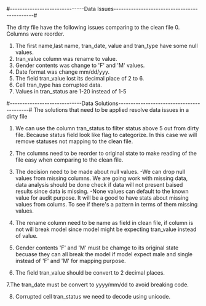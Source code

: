 #------------------------------Data Issues---------------------------------------------#

The dirty file have the following issues comparing to the clean file
0. Columns were reorder.
1. The first name,last name, tran_date, value and tran_type  have some null values.
2. tran_value column was rename to value.
3. Gender contents was change to 'F' and 'M' values.
4. Date format was change mm/dd/yyy.
5. The field tran_value lost its decimal place of 2 to 6.
6. Cell tran_type has corrupted data.
7. Values in tran_status are 1-20 instead of 1-5


#-----------------------------Data Solutions------------------------------------------#
The solutions that need to be applied resolve data issues in a dirty file

1. We can use the column tran_status to filter status above 5 out from dirty file. Because status field look   like flag to categorize. In this case we will remove statuses not mapping to the clean file.

2. The columns need to be reorder to original state to make reading of the file easy when comparing to the clean file.

3. The decision need to be made about null values. 
	-We can drop null values from missing columns. We are going work with missing data, data analysis should be done check if data will not present baised results since data is missing.
	-None values can default to the known value for audit purpose. It will be a good to have stats about  missing values from colums. To see if there's a pattern in terms of them missing values.

4. The rename column need to be name as field  in clean file, if column is not will break model since model might be expecting tran_value instead of value.

5. Gender contents 'F' and 'M' must be chamge to its original state becuase they can all break the model if model expect male and single instead of 'F' and 'M' for mapping purpose.

6. The field tran_value should be convert to 2 decimal places.

7.The tran_date must be convert to yyyy/mm/dd to avoid breaking code.

8. Corrupted cell tran_status we need to decode using unicode.




